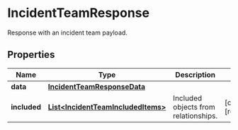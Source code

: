 # IncidentTeamResponse

Response with an incident team payload.

## Properties

| Name         | Type                                                                      | Description                          | Notes                 |
| ------------ | ------------------------------------------------------------------------- | ------------------------------------ | --------------------- |
| **data**     | [**IncidentTeamResponseData**](IncidentTeamResponseData.md)               |                                      |
| **included** | [**List&lt;IncidentTeamIncludedItems&gt;**](IncidentTeamIncludedItems.md) | Included objects from relationships. | [optional] [readonly] |
